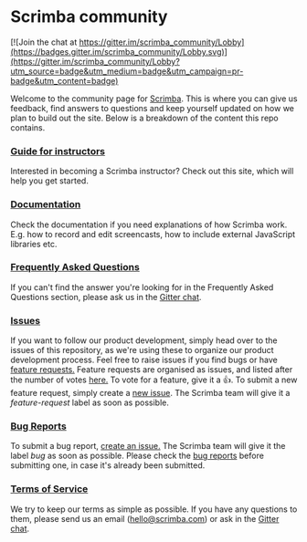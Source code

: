 # Scrimba community

[![Join the chat at https://gitter.im/scrimba_community/Lobby](https://badges.gitter.im/scrimba_community/Lobby.svg)](https://gitter.im/scrimba_community/Lobby?utm_source=badge&utm_medium=badge&utm_campaign=pr-badge&utm_content=badge)

Welcome to the community page for [Scrimba](https://scrimba.com/). This is where you can give us feedback, find answers to questions and keep yourself updated on how we plan to build out the site. Below is a breakdown of the content this repo contains.

### [Guide for instructors](https://github.com/scrimba/community/blob/master/INSTRUCTORS.md)

Interested in becoming a Scrimba instructor? Check out this site, which will help you get started.

### [Documentation](https://github.com/scrimba/community/blob/master/DOCS.md)

Check the documentation if you need explanations of how Scrimba work. E.g. how to record and edit screencasts, how to include external JavaScript libraries etc.

### [Frequently Asked Questions](https://github.com/scrimba/community/blob/master/FAQ.md)
If you can't find the answer you're looking for in the Frequently Asked Questions section, please ask us in the [Gitter chat](https://gitter.im/scrimba_community/Lobby?utm_source=badge&utm_medium=badge&utm_campaign=pr-badge&utm_content=badge).

### [Issues](https://github.com/scrimba/community/issues)
If you want to follow our product development, simply head over to the issues of this repository, as we're using these to organize our product development process. Feel free to raise issues if you find bugs or have [feature requests.](https://github.com/scrimba/community/issues?q=is%3Aopen+is%3Aissue+label%3Afeature-request+sort%3Areactions-%2B1-desc) Feature requests are organised as issues, and listed after the number of votes [here.](https://github.com/scrimba/community/issues?q=is%3Aopen+is%3Aissue+label%3Afeature-request+sort%3Areactions-%2B1-desc) To vote for a feature, give it a :+1:. To submit a new feature request, simply create a [new issue](https://github.com/scrimba/community/issues/new). The Scrimba team will give it a *feature-request* label as soon as possible.

### [Bug Reports](https://github.com/scrimba/community/issues?q=is%3Aopen+is%3Aissue+label%3Abug)
To submit a bug report, [create an issue.](https://github.com/scrimba/community/issues/new) The Scrimba team will give it the label *bug* as soon as possible. Please check the [bug reports](https://github.com/scrimba/community/issues?q=is%3Aopen+is%3Aissue+label%3Abug) before submitting one, in case it's already been submitted.

### [Terms of Service](https://github.com/scrimba/community/blob/master/TERMS.md)
We try to keep our terms as simple as possible. If you have any questions to them, please send us an email (hello@scrimba.com) or ask in the [Gitter chat](https://gitter.im/scrimba_community/Lobby?utm_source=badge&utm_medium=badge&utm_campaign=pr-badge&utm_content=badge).

